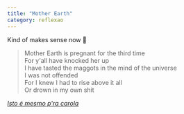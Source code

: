 ```yaml
---
title: "Mother Earth"
category: reflexao
---
```


Kind of makes sense now 🤔

>Mother Earth is pregnant for the third time\
>For y'all have knocked her up\
>I have tasted the maggots in the mind of the universe\
>I was not offended\
>For I knew I had to rise above it all\
>Or drown in my own shit

*[Isto é mesmo p'ra carola](https://youtu.be/JOKn33-q4Ao?si=BYnJcjFaNgsJmsxC)*